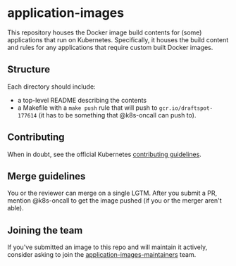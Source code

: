 # application-images

This repository houses the Docker image build contents for (some) applications
that run on Kubernetes. Specifically, it houses the build content and rules for
any applications that require custom built Docker images.

## Structure

Each directory should include:
* a top-level README describing the contents
* a Makefile with a `make push` rule that will push to
  `gcr.io/draftspot-177614` (it has to be something that @k8s-oncall can push
  to).

## Contributing

When in doubt, see the official Kubernetes
[contributing guidelines](https://github.com/kubernetes/kubernetes/blob/80569e8866966c554a0c293df907f1bf9de368d2/CONTRIBUTING.md).

## Merge guidelines

You or the reviewer can merge on a single LGTM. After you submit a PR, mention
@k8s-oncall to get the image pushed (if you or the merger aren't able).

## Joining the team

If you've submitted an image to this repo and will maintain it actively,
consider asking to join the
[application-images-maintainers](https://github.com/orgs/kubernetes/teams/application-images-maintainers)
team.

